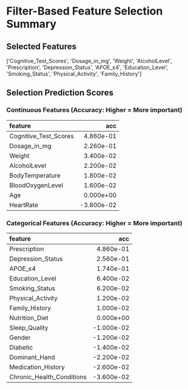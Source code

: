# Filter-Based Feature Selection Summary


## Selected Features

['Cognitive_Test_Scores', 'Dosage_in_mg', 'Weight', 'AlcoholLevel', 'Prescription', 'Depression_Status', 'APOE_ε4', 'Education_Level', 'Smoking_Status', 'Physical_Activity', 'Family_History']

## Selection Prediction Scores 

### Continuous Features (Accuracy: Higher = More important)

| feature               |        acc |
|:----------------------|-----------:|
| Cognitive_Test_Scores |  4.860e-01 |
| Dosage_in_mg          |  2.260e-01 |
| Weight                |  3.400e-02 |
| AlcoholLevel          |  2.200e-02 |
| BodyTemperature       |  1.800e-02 |
| BloodOxygenLevel      |  1.600e-02 |
| Age                   |  0.000e+00 |
| HeartRate             | -3.800e-02 |

### Categorical Features (Accuracy: Higher = More important)

| feature                   |        acc |
|:--------------------------|-----------:|
| Prescription              |  4.860e-01 |
| Depression_Status         |  2.560e-01 |
| APOE_ε4                   |  1.740e-01 |
| Education_Level           |  6.400e-02 |
| Smoking_Status            |  6.200e-02 |
| Physical_Activity         |  1.200e-02 |
| Family_History            |  1.000e-02 |
| Nutrition_Diet            |  0.000e+00 |
| Sleep_Quality             | -1.000e-02 |
| Gender                    | -1.200e-02 |
| Diabetic                  | -1.400e-02 |
| Dominant_Hand             | -2.200e-02 |
| Medication_History        | -2.600e-02 |
| Chronic_Health_Conditions | -3.600e-02 |